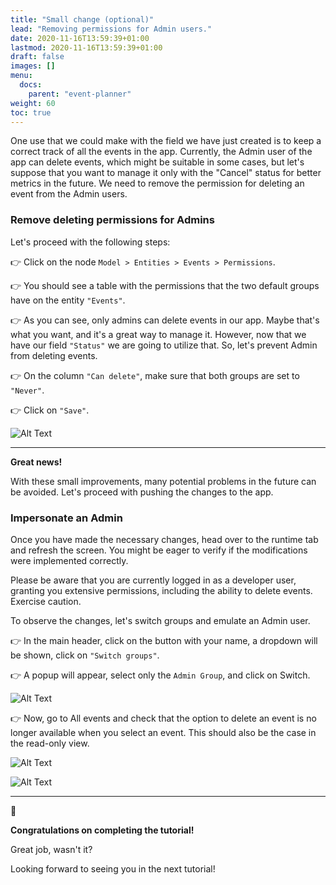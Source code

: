 ```yaml
---
title: "Small change (optional)"
lead: "Removing permissions for Admin users."
date: 2020-11-16T13:59:39+01:00
lastmod: 2020-11-16T13:59:39+01:00
draft: false
images: []
menu:
  docs:
    parent: "event-planner"
weight: 60
toc: true
---
```

One use that we could make with the field we have just created is to keep a correct track of all the events in the app. Currently, the Admin user of the app can delete events, which might be suitable in some cases, but let's suppose that you want to manage it only with the "Cancel" status for better metrics in the future. We need to remove the permission for deleting an event from the Admin users.

### Remove deleting permissions for Admins

Let's proceed with the following steps:

👉 Click on the node `Model > Entities > Events > Permissions`.

👉 You should see a table with the permissions that the two default groups have on the entity `"Events"`.

👉 As you can see, only admins can delete events in our app. Maybe that's what you want, and it's a great way to manage it. However, now that we have our field ``"Status"`` we are going to utilize that. So, let's prevent Admin from deleting events.

👉 On the column ``"Can delete"``, make sure that both groups are set to `"Never"`.

👉 Click on `"Save"`.

![Alt Text]({{site.baseurl}}/images/vendor/event-planner/small-improvements/ww_event_planner_permissions.png)

---

**Great news!** 

With these small improvements, many potential problems in the future can be avoided. Let's proceed with pushing the changes to the app.

### Impersonate an Admin

Once you have made the necessary changes, head over to the runtime tab and refresh the screen. You might be eager to verify if the modifications were implemented correctly.

Please be aware that you are currently logged in as a developer user, granting you extensive permissions, including the ability to delete events. Exercise caution.

To observe the changes, let's switch groups and emulate an Admin user.

👉 In the main header, click on the button with your name, a dropdown will be shown, click on ``"Switch groups"``. 

👉 A popup will appear, select only the ``Admin Group``, and click on Switch.

![Alt Text]({{site.baseurl}}/images/vendor/event-planner/small-improvements/ww_event_planner_switch_group_action.png)

👉 Now, go to All events and check that the option to delete an event is no longer available when you select an event. This should also be the case in the read-only view.

![Alt Text]({{site.baseurl}}/images/vendor/event-planner/small-improvements/ww_event_planner_list_no_delete.png)

![Alt Text]({{site.baseurl}}/images/vendor/event-planner/small-improvements/ww_event_planner_readonly_no_delete.png)

---

🥳

**Congratulations on completing the tutorial!**

Great job, wasn't it?

Looking forward to seeing you in the next tutorial!